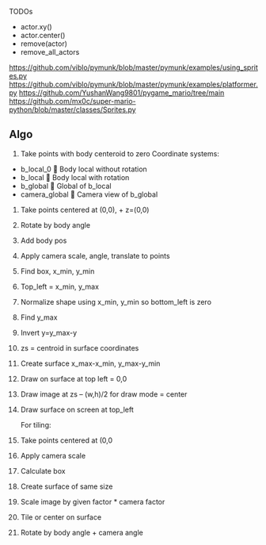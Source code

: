 
TODOs
- actor.xy()
- actor.center()
- remove(actor)
- remove_all_actors


https://github.com/viblo/pymunk/blob/master/pymunk/examples/using_sprites.py
https://github.com/viblo/pymunk/blob/master/pymunk/examples/platformer.py
https://github.com/YushanWang9801/pygame_mario/tree/main
https://github.com/mx0c/super-mario-python/blob/master/classes/Sprites.py

## Algo

1. Take points with body centeroid to zero
Coordinate systems:
-	b_local_0  Body local without rotation
-	b_local  Body local with rotation
-	b_global  Global of b_local
-	camera_global  Camera view of b_global


1.	Take points centered at (0,0), + z=(0,0)
2.	Rotate by body angle
3.	Add body pos
4.	Apply camera scale, angle, translate to points
5.	Find box, x_min, y_min
6.	Top_left = x_min, y_max
7.	Normalize shape using x_min, y_min so bottom_left is zero
8.	Find y_max
9.	Invert y=y_max-y
10.	zs = centroid in surface coordinates
11.	Create surface x_max-x_min, y_max-y_min
12.	Draw on surface at top left = 0,0
13.	 Draw image at zs – (w,h)/2 for draw mode = center
14.	Draw surface on screen at top_left

     For tiling:
1.	Take points centered at (0,0
2.	Apply camera scale
3.	Calculate box
4.	Create surface of same size
5.	Scale image by given factor * camera factor
6.	Tile or center on surface
7.	Rotate by body angle + camera angle

